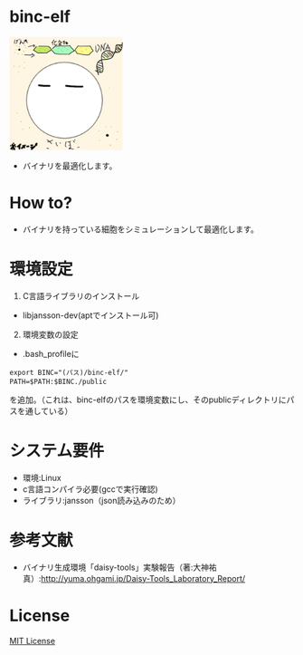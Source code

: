 # binc-elf
[]([ctr]+K->Vでvscodeのプレビュー)
<img src="./img/icon.jpg" width= "200px" >

* バイナリを最適化します。

# How to?
* バイナリを持っている細胞をシミュレーションして最適化します。

# 環境設定
1. C言語ライブラリのインストール
* libjansson-dev(aptでインストール可)

2. 環境変数の設定
* .bash_profileに
```
export BINC="(パス)/binc-elf/"
PATH=$PATH:$BINC./public
```
を追加。（これは、binc-elfのパスを環境変数にし、そのpublicディレクトリにパスを通している）

# システム要件
* 環境:Linux
* c言語コンパイラ必要(gccで実行確認)
* ライブラリ:jansson（json読み込みのため）

# 参考文献
* バイナリ生成環境「daisy-tools」実験報告（著:⼤神祐真）:http://yuma.ohgami.jp/Daisy-Tools_Laboratory_Report/

# License
[MIT License](./LICENSE)